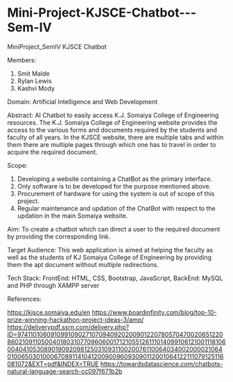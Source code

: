 # Mini-Project-KJSCE-Chatbot---Sem-IV
MiniProject_SemIV
KJSCE Chatbot

Members:
1. Smit Malde
2. Rylan Lewis
3. Kashvi Mody

Domain: 
Artificial Intelligence and Web Development

Abstract:
AI Chatbot to easily access K.J. Somaiya College of Engineering resources. The K.J. Somaiya College of Engineering website provides the access to the various forms and documents required by the students and faculty of all years. 
In the KJSCE website, there are multiple tabs and within them there are multiple pages through which one has to travel in order to acquire the required document.

Scope:
1. Developing a website containing a ChatBot as the primary interface.
2. Only software is to be developed for the purpose mentioned above.
3. Procurement of hardware for using the system is out of scope of this project.
4. Regular maintenance and updation of the ChatBot with respect to the updation in the main Somaiya website.

Aim:
To create a chatbot which can direct a user to the required document by providing the corresponding link.

Target Audience:
This web application is aimed at helping the faculty as well as the students of KJ Somaiya College of Engineering by providing them the apt document without multiple redirections. 

Tech Stack:
FrontEnd: HTML, CSS, Bootstrap, JavaScript, 
BackEnd: MySQL and PHP through XAMPP server 

References:

https://kjsce.somaiya.edu/en
https://www.boardinfinity.com/blog/top-10-prize-winning-hackathon-project-ideas-3/amp/
https://deliverypdf.ssrn.com/delivery.php?ID=974110106091099109027107094092020090122078057047002065122086021091105004018031077096060017121055126111014099106121001118106004041053089019092098125031093110020076110064034002000021064010065030100067089114104120090096093090112001064122111079125116081072&EXT=pdf&INDEX=TRUE
https://towardsdatascience.com/chatbots-natural-language-search-cc097f671b2b
